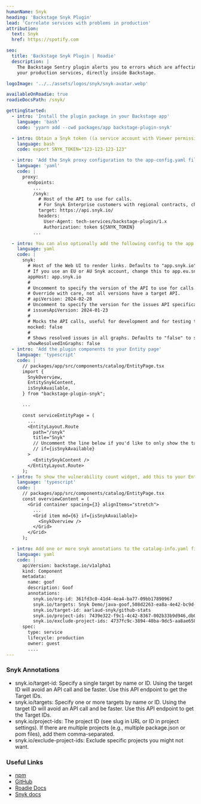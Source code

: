 ```yaml
---
humanName: Snyk
heading: 'Backstage Snyk Plugin'
lead: 'Correlate services with problems in production'
attribution:
  text: Snyk
  href: https://spotify.com

seo:
  title: 'Backstage Snyk Plugin | Roadie'
  description: |
    The Backstage Sentry plugin alerts you to errors which are affecting
    your production services, directly inside Backstage.

logoImage: '../../assets/logos/snyk/snyk-avatar.webp'

availableOnRoadie: true
roadieDocsPath: /snyk/

gettingStarted:
  - intro: 'Install the plugin package in your Backstage app'
    language: 'bash'
    code: 'yyarn add --cwd packages/app backstage-plugin-snyk'

  - intro: Obtain a Snyk token ((a service account with Viewer permission at your group level is preferred) and save it as an env variable.
    language: bash
    code: export SNYK_TOKEN="123-123-123-123"

  - intro: 'Add the Snyk proxy configuration to the app-config.yaml file in the root directory. The User Agent helps Snyk track API traffic from Backstage setups and encourages them to invest more in the plugin.'
    language: 'yaml'
    code: |
      proxy:
        endpoints:
          ...
          /snyk:
            # Host of the API to use for calls.
            # For Snyk Enterprise customers with regional contracts, change this to api.eu.snyk.io (for EU) or api.au.snyk.io (for AUS) (see https://docs.snyk.io/working-with-snyk/regional-hosting-and-data-residency)
            target: https://api.snyk.io/ 
            headers:
              User-Agent: tech-services/backstage-plugin/1.x
              Authorization: token ${SNYK_TOKEN}
          ...

  - intro: You can also optionally add the following config to the app.config
    language: yaml
    code: |
      snyk:
        # Host of the Web UI to render links. Defaults to "app.snyk.io"
        # If you use an EU or AU Snyk account, change this to app.eu.snyk.io or app.au.snyk.io
        appHost: app.snyk.io
        #
        # Uncomment to specify the version of the API to use for calls. Defaults to "2024-02-28".
        # Override with care, not all versions have a target API.
        # apiVersion: 2024-02-28
        # Uncomment to specify the version for the issues API specifically. Defaults to 2024-01-23
        # issuesApiVersion: 2024-01-23
        #
        # Mocks the API calls, useful for development and for testing the plugin without a Snyk account. Defaults to "false".
        mocked: false
        #
        # Shows resolved issues in all graphs. Defaults to "false" to show only non-resolved issues.
        showResolvedInGraphs: false
  - intro: 'Add the plugin components to your Entity page'
    language: 'typescript'
    code: |
      // packages/app/src/components/catalog/EntityPage.tsx
      import {
        SnykOverview,
        EntitySnykContent,
        isSnykAvailable,
      } from "backstage-plugin-snyk";

      ...

      const serviceEntityPage = (
        ...
        <EntityLayout.Route 
          path="/snyk"
          title="Snyk"
          // Uncomment the line below if you'd like to only show the tab on entities with the correct annotations already set
          // if={isSnykAvailable}
        >
          <EntitySnykContent />
        </EntityLayout.Route>
      );
  - intro: To show the vulnerability count widget, add this to your Entity page.tsx
    language: 'typescript'
    code: |
      // packages/app/src/components/catalog/EntityPage.tsx
      const overviewContent = (
        <Grid container spacing={3} alignItems="stretch">
          ...
          <Grid item md={6} if={isSnykAvailable}>
            <SnykOverview />
          </Grid>
        </Grid>
      );

  - intro: Add one or more snyk annotations to the catalog-info.yaml files in your catalog. For example, you could add org-id, targets, target-id and project-ids.
    language: yaml
    code: |
      apiVersion: backstage.io/v1alpha1
      kind: Component
      metadata:
        name: goof
        description: Goof
        annotations:
          snyk.io/org-id: 361fd3c0-41d4-4ea4-ba77-09bb17890967
          snyk.io/targets: Snyk Demo/java-goof,508d2263-ea8a-4e42-bc9d-844de21f4172
          snyk.io/target-id: aarlaud-snyk/github-stats
          snyk.io/project-ids: 7439e322-f9c1-4c42-8367-002b33b9d946,db066cb9-b373-46da-b918-b49b541e0d63
          snyk.io/exclude-project-ids: 4737fc9c-3894-40ba-9dc5-aa8ae658c9f6,38e02916-0cf7-4927-ba98-06afae9fef36
      spec:
        type: service
        lifecycle: production
        owner: guest
        ....
---
```


### Snyk Annotations

- snyk.io/target-id: Specify a single target by name or ID. Using the target ID will avoid an API call and be faster. Use this API endpoint to get the Target IDs.
- snyk.io/targets: Specify one or more targets by name or ID. Using the target ID will avoid an API call and be faster. Use this API endpoint to get the Target IDs.
- snyk.io/project-ids: The project ID (see slug in URL or ID in project settings). If there are multiple projects (e.g., multiple package.json or pom files), add them comma-separated.
- snyk.io/exclude-project-ids: Exclude specific projects you might not want.

### Useful Links

- [npm](https://www.npmjs.com/package/backstage-plugin-snyk)
- [GitHub](https://github.com/snyk-tech-services/backstage-plugin-snyk)
- [Roadie Docs](https://roadie.io/docs/integrations/snyk/)
- [Snyk docs](https://snyk.io/blog/backstage-integration-with-the-snyk-api/)
